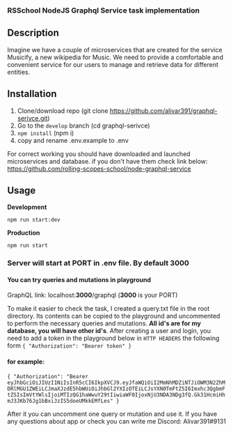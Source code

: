### RSSchool NodeJS Graphql Service task implementation

## Description

Imagine we have a couple of microservices that are created for the service Musicify, a new wikipedia for Music. We need to provide a comfortable and convenient service for our users to manage and retrieve data for different entities.

## Installation

1. Clone/download repo (git clone https://github.com/alivar391/graphql-serivce.git)
2. Go to the `develop` branch (cd graphql-serivce)
3. `npm install` (npm i)
4. copy and rename .env.example to .env

For correct working you should have downloaded and launched microservices and database.
if you don't have them check link below:
https://github.com/rolling-scopes-school/node-graphql-service

## Usage

**Development**

`npm run start:dev`

**Production**

`npm run start`

### Server will start at PORT in .env file. By default 3000

#### You can try queries and mutations in playground

GraphQL link: localhost:**3000**/graphql (**3000** is your PORT)

To make it easier to check the task, I created a query.txt file in the root directory. Its contents can be copied to the playground and uncommented to perform the necessary queries and mutations. **All id's are for my database, you will have other id's**. After creating a user and login, you need to add a token in the playground below in `HTTP HEADERS` the following form
`{ "Authorization": "Bearer token" }`

#### for example:

`{ "Authorization": "Bearer eyJhbGciOiJIUzI1NiIsInR5cCI6IkpXVCJ9.eyJfaWQiOiI2MmNhMDZiNTJiOWM3N2ZhMDRlMGU1ZWEiLCJmaXJzdE5hbWUiOiJhbGl2YXIzOTEiLCJsYXN0TmFtZSI6Imxhc3QgbmFtZSIsImVtYWlsIjoiMTIzQG1haWwuY29tIiwiaWF0IjoxNjU3NDA3NDg3fQ.Gk31HcmiHhmJ3JKb76Jg1bBxiJzIS5doeUMkkEMfLes" }`

After it you can uncomment one query or mutation and use it.
If you have any questions about app or check you can write me Discord: Alivar391#9131
